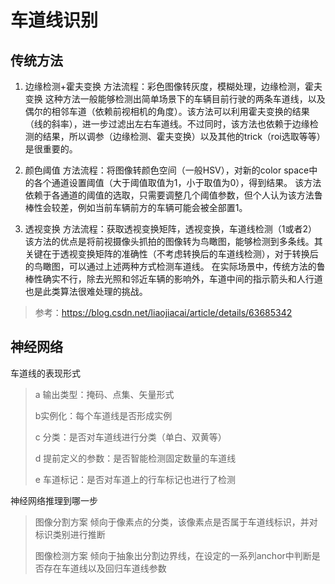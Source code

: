# 车道线识别

## 传统方法

1. 边缘检测+霍夫变换
  方法流程：彩色图像转灰度，模糊处理，边缘检测，霍夫变换
  这种方法一般能够检测出简单场景下的车辆目前行驶的两条车道线，以及偶尔的相邻车道（依赖前视相机的角度）。该方法可以利用霍夫变换的结果（线的斜率），进一步过滤出左右车道线。不过同时，该方法也依赖于边缘检测的结果，所以调参（边缘检测、霍夫变换）以及其他的trick（roi选取等等）是很重要的。

2. 颜色阈值
  方法流程：将图像转颜色空间（一般HSV），对新的color space中的各个通道设置阈值（大于阈值取值为1，小于取值为0），得到结果。
  该方法依赖于各通道的阈值的选取，只需要调整几个阈值参数，但个人认为该方法鲁棒性会较差，例如当前车辆前方的车辆可能会被全部置1。

3. 透视变换
  方法流程：获取透视变换矩阵，透视变换，车道线检测（1或者2）
  该方法的优点是将前视摄像头抓拍的图像转为鸟瞰图，能够检测到多条线。其关键在于透视变换矩阵的准确性（不考虑转换后的车道线检测），对于转换后的鸟瞰图，可以通过上述两种方式检测车道线。
  在实际场景中，传统方法的鲁棒性确实不行，除去光照和邻近车辆的影响外，车道中间的指示箭头和人行道也是此类算法很难处理的挑战。

> 参考：https://blog.csdn.net/liaojiacai/article/details/63685342

## 神经网络

车道线的表现形式

> a 输出类型：掩码、点集、矢量形式
>
> b实例化：每个车道线是否形成实例
>
> c 分类：是否对车道线进行分类（单白、双黄等）
>
> d 提前定义的参数：是否智能检测固定数量的车道线
>
> e 车道标记：是否对车道上的行车标记也进行了检测

神经网络推理到哪一步

> 图像分割方案 倾向于像素点的分类，该像素点是否属于车道线标识，并对标识类别进行推断
>
> 图像检测方案 倾向于抽象出分割边界线，在设定的一系列anchor中判断是否存在车道线以及回归车道线参数

